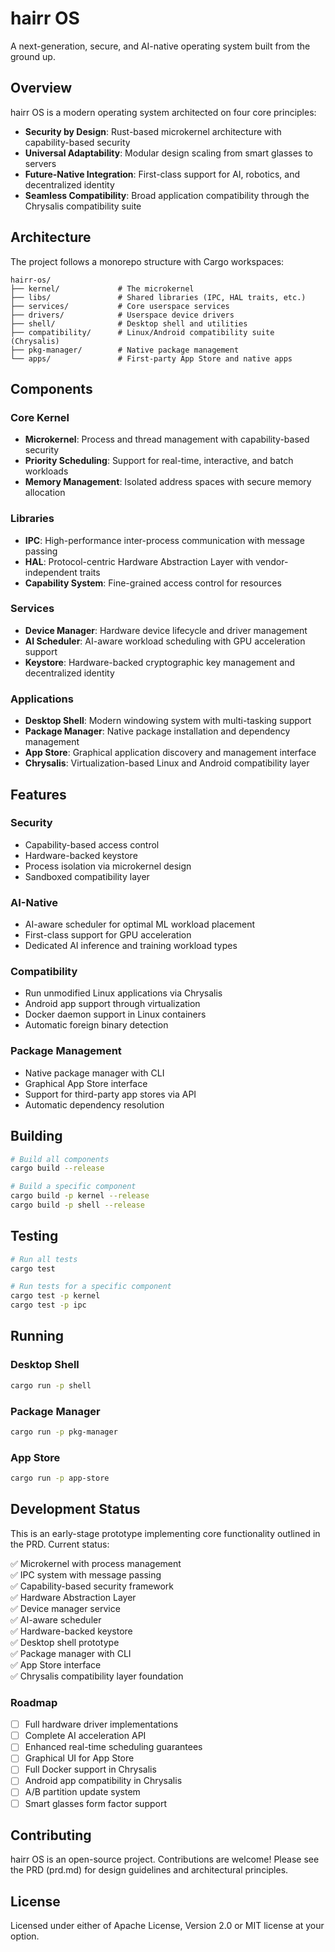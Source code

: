 # hairr OS

A next-generation, secure, and AI-native operating system built from the ground up.

## Overview

hairr OS is a modern operating system architected on four core principles:

- **Security by Design**: Rust-based microkernel architecture with capability-based security
- **Universal Adaptability**: Modular design scaling from smart glasses to servers
- **Future-Native Integration**: First-class support for AI, robotics, and decentralized identity
- **Seamless Compatibility**: Broad application compatibility through the Chrysalis compatibility suite

## Architecture

The project follows a monorepo structure with Cargo workspaces:

```
hairr-os/
├── kernel/             # The microkernel
├── libs/               # Shared libraries (IPC, HAL traits, etc.)
├── services/           # Core userspace services
├── drivers/            # Userspace device drivers
├── shell/              # Desktop shell and utilities
├── compatibility/      # Linux/Android compatibility suite (Chrysalis)
├── pkg-manager/        # Native package management
└── apps/               # First-party App Store and native apps
```

## Components

### Core Kernel
- **Microkernel**: Process and thread management with capability-based security
- **Priority Scheduling**: Support for real-time, interactive, and batch workloads
- **Memory Management**: Isolated address spaces with secure memory allocation

### Libraries
- **IPC**: High-performance inter-process communication with message passing
- **HAL**: Protocol-centric Hardware Abstraction Layer with vendor-independent traits
- **Capability System**: Fine-grained access control for resources

### Services
- **Device Manager**: Hardware device lifecycle and driver management
- **AI Scheduler**: AI-aware workload scheduling with GPU acceleration support
- **Keystore**: Hardware-backed cryptographic key management and decentralized identity

### Applications
- **Desktop Shell**: Modern windowing system with multi-tasking support
- **Package Manager**: Native package installation and dependency management
- **App Store**: Graphical application discovery and management interface
- **Chrysalis**: Virtualization-based Linux and Android compatibility layer

## Features

### Security
- Capability-based access control
- Hardware-backed keystore
- Process isolation via microkernel design
- Sandboxed compatibility layer

### AI-Native
- AI-aware scheduler for optimal ML workload placement
- First-class support for GPU acceleration
- Dedicated AI inference and training workload types

### Compatibility
- Run unmodified Linux applications via Chrysalis
- Android app support through virtualization
- Docker daemon support in Linux containers
- Automatic foreign binary detection

### Package Management
- Native package manager with CLI
- Graphical App Store interface
- Support for third-party app stores via API
- Automatic dependency resolution

## Building

```bash
# Build all components
cargo build --release

# Build a specific component
cargo build -p kernel --release
cargo build -p shell --release
```

## Testing

```bash
# Run all tests
cargo test

# Run tests for a specific component
cargo test -p kernel
cargo test -p ipc
```

## Running

### Desktop Shell
```bash
cargo run -p shell
```

### Package Manager
```bash
cargo run -p pkg-manager
```

### App Store
```bash
cargo run -p app-store
```

## Development Status

This is an early-stage prototype implementing core functionality outlined in the PRD. Current status:

✅ Microkernel with process management  
✅ IPC system with message passing  
✅ Capability-based security framework  
✅ Hardware Abstraction Layer  
✅ Device manager service  
✅ AI-aware scheduler  
✅ Hardware-backed keystore  
✅ Desktop shell prototype  
✅ Package manager with CLI  
✅ App Store interface  
✅ Chrysalis compatibility layer foundation  

### Roadmap
- [ ] Full hardware driver implementations
- [ ] Complete AI acceleration API
- [ ] Enhanced real-time scheduling guarantees
- [ ] Graphical UI for App Store
- [ ] Full Docker support in Chrysalis
- [ ] Android app compatibility in Chrysalis
- [ ] A/B partition update system
- [ ] Smart glasses form factor support

## Contributing

hairr OS is an open-source project. Contributions are welcome! Please see the PRD (prd.md) for design guidelines and architectural principles.

## License

Licensed under either of Apache License, Version 2.0 or MIT license at your option.
